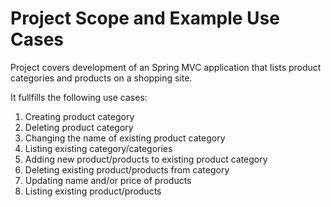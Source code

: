 # Project Scope and Example Use Cases

Project covers development of an Spring MVC application that lists product categories and products on a shopping site. 

It fullfills the following use cases:
1. Creating product category
2. Deleting product category
3. Changing the name of existing product category
4. Listing existing category/categories
5. Adding new product/products to existing product category
6. Deleting existing product/products from category
7. Updating name and/or price of products
8. Listing existing product/products


